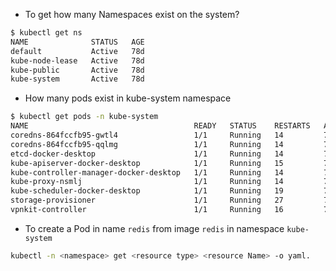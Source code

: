 

- To get how many Namespaces exist on the system?
```bash
$ kubectl get ns         
NAME              STATUS   AGE
default           Active   78d
kube-node-lease   Active   78d
kube-public       Active   78d
kube-system       Active   78d
```

- How many pods exist in kube-system namespace
```bash
$ kubectl get pods -n kube-system
NAME                                     READY   STATUS    RESTARTS   AGE
coredns-864fccfb95-gwtl4                 1/1     Running   14         78d
coredns-864fccfb95-qqlmg                 1/1     Running   14         78d
etcd-docker-desktop                      1/1     Running   14         78d
kube-apiserver-docker-desktop            1/1     Running   15         78d
kube-controller-manager-docker-desktop   1/1     Running   14         78d
kube-proxy-nsmlj                         1/1     Running   14         78d
kube-scheduler-docker-desktop            1/1     Running   19         78d
storage-provisioner                      1/1     Running   27         78d
vpnkit-controller                        1/1     Running   16         78d

```

- To create a Pod in name `redis` from image `redis` in namespace `kube-system`
```bash
kubectl -n <namespace> get <resource type> <resource Name> -o yaml.
```